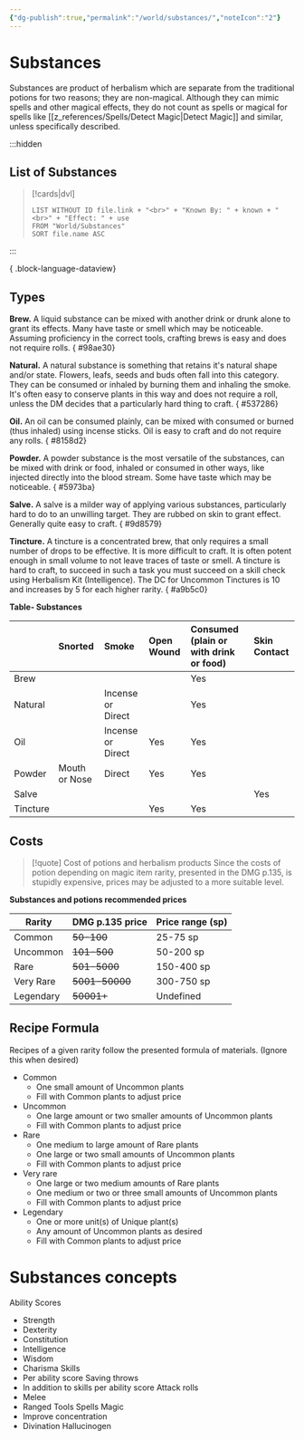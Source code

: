 ```yaml
---
{"dg-publish":true,"permalink":"/world/substances/","noteIcon":"2"}
---
```



# Substances

Substances are product of herbalism which are separate from the traditional potions for two reasons; they are non-magical. Although they can mimic spells and other magical effects, they do not count as spells or magical for spells like [[z_references/Spells/Detect Magic\|Detect Magic]] and similar, unless specifically described.

:::hidden
## List of Substances

> [!cards|dvl]
> ```dataview-off
> LIST WITHOUT ID file.link + "<br>" + "Known By: " + known + "<br>" + "Effect: " + use
> FROM "World/Substances"
> SORT file.name ASC
> ```
:::


{ .block-language-dataview}



## Types

**Brew.** A liquid substance can be mixed with another drink or drunk alone to grant its effects. Many have taste or smell which may be noticeable. Assuming proficiency in the correct tools, crafting brews is easy and does not require rolls.
{ #98ae30}


**Natural.** A natural substance is something that retains it's natural shape and/or state. Flowers, leafs, seeds and buds often fall into this category. They can be consumed or inhaled by burning them and inhaling the smoke. It's often easy to conserve plants in this way and does not require a roll, unless the DM decides that a particularly hard thing to craft.
{ #537286}


**Oil.** An oil can be consumed plainly, can be mixed with consumed or burned (thus inhaled) using incense sticks. Oil is easy to craft and do not require any rolls. 
{ #8158d2}


**Powder.** A powder substance is the most versatile of the substances, can be mixed with drink or food, inhaled or consumed in other ways, like injected directly into the blood stream. Some have taste which may be noticeable.
{ #5973ba}


**Salve.** A salve is a milder way of applying various substances, particularly hard to do to an unwilling target. They are rubbed on skin to grant effect. Generally quite easy to craft.
{ #9d8579}


**Tincture.** A tincture is a concentrated brew, that only requires a small number of drops to be effective. It is more difficult to craft. It is often potent enough in small volume to not leave traces of taste or smell. A tincture is hard to craft, to succeed in such a task you must succeed on a skill check using Herbalism Kit (Intelligence). The DC for Uncommon Tinctures is 10 and increases by 5 for each higher rarity.
{ #a9b5c0}


**Table- Substances**

|          | Snorted | Smoke   | Open Wound | Consumed (plain or with drink or food) | Skin Contact |
|:-------- |:--------------- |:------- |:---------- |:-------------------------------------- |:------------ |
| Brew     |                 |         |            | Yes                                    |              |
| Natural  |                 | Incense or Direct   |            | Yes                                    |              |
| Oil      |                 | Incense or Direct| Yes        | Yes                                    |              |
| Powder   | Mouth or Nose   | Direct   | Yes        | Yes                                    |              |
| Salve    |                 |         |            |                                        | Yes          |
| Tincture |                 |         | Yes        | Yes                                    |              |{ #tablesubstancestype}


## Costs

> [!quote] Cost of potions and herbalism products
> Since the costs of potion depending on magic item rarity, presented in the DMG p.135, is stupidly expensive, prices may be adjusted to a more suitable level. 

**Substances and potions recommended prices**

| Rarity    | DMG p.135 price | Price range (sp) |
| --------- | --------------- | ---------------- |
| Common    | ~~50-100~~      | 25-75 sp         |
| Uncommon  | ~~101-500~~     | 50-200 sp        |
| Rare      | ~~501-5000~~    | 150-400 sp       |
| Very Rare | ~~5001-50000~~  | 300-750 sp       |
| Legendary | ~~50001+~~      | Undefined        |{ #tablepotioncost}


## Recipe Formula

Recipes of a given rarity follow the presented formula of materials. (Ignore this when desired)

- Common
	- One small amount of Uncommon plants
	- Fill with Common plants to adjust price
- Uncommon
	- One large amount or two smaller amounts of Uncommon plants
	- Fill with Common plants to adjust price
- Rare
	- One medium to large amount of Rare plants
	- One large or two small amounts of Uncommon plants
	- Fill with Common plants to adjust price
- Very rare
	- One large or two medium amounts of Rare plants
	- One medium or two or three small amounts of Uncommon plants
	- Fill with Common plants to adjust price
- Legendary
	- One or more unit(s) of Unique plant(s)
	- Any amount of Uncommon plants as desired
	- Fill with Common plants to adjust price

# Substances concepts

Ability Scores
- Strength
- Dexterity
- Constitution 
- Intelligence 
- Wisdom 
- Charisma 
Skills
- Per ability score
Saving throws
- In addition to skills per ability score
Attack rolls
- Melee 
- Ranged 
Tools
Spells Magic
- Improve concentration
- Divination 
Hallucinogen 


